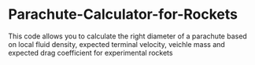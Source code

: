 # Parachute-Calculator-for-Rockets
This code allows you to calculate the right diameter of a parachute based on local fluid density, expected terminal velocity, veichle mass and expected drag coefficient for experimental rockets
